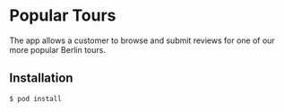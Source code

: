 # Popular Tours

The app allows a customer to browse and submit reviews for one of our more popular Berlin tours.

## Installation

```sh
$ pod install
```
